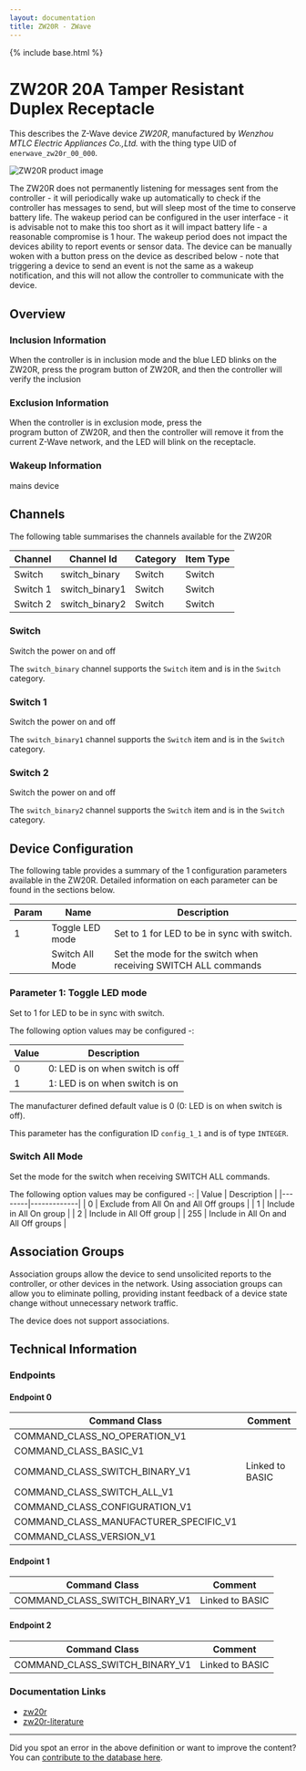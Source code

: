 ```yaml
---
layout: documentation
title: ZW20R - ZWave
---
```


{% include base.html %}

# ZW20R 20A Tamper Resistant Duplex Receptacle
This describes the Z-Wave device *ZW20R*, manufactured by *Wenzhou MTLC Electric Appliances Co.,Ltd.* with the thing type UID of ```enerwave_zw20r_00_000```.

<img src="http://www.cd-jackson.com/zwave_device_uploads/185/185_default.jpg" alt="ZW20R product image">


The ZW20R does not permanently listening for messages sent from the controller - it will periodically wake up automatically to check if the controller has messages to send, but will sleep most of the time to conserve battery life. The wakeup period can be configured in the user interface - it is advisable not to make this too short as it will impact battery life - a reasonable compromise is 1 hour. The wakeup period does not impact the devices ability to report events or sensor data. The device can be manually woken with a button press on the device as described below - note that triggering a device to send an event is not the same as a wakeup notification, and this will not allow the controller to communicate with the device.

## Overview

### Inclusion Information

When the controller is in inclusion mode and the blue LED blinks on the  
ZW20R, press the program button of ZW20R, and then the controller will  
verify the inclusion

### Exclusion Information

When the controller is in exclusion mode, press the  
program button of ZW20R, and then the controller will remove it from the  
current Z-Wave network, and the LED will blink on the receptacle.

### Wakeup Information

mains device

## Channels

The following table summarises the channels available for the ZW20R

| Channel | Channel Id | Category | Item Type |
|---------|------------|----------|-----------|
| Switch | switch_binary | Switch | Switch | 
| Switch 1 | switch_binary1 | Switch | Switch | 
| Switch 2 | switch_binary2 | Switch | Switch | 

### Switch

Switch the power on and off

The ```switch_binary``` channel supports the ```Switch``` item and is in the ```Switch``` category.

### Switch 1

Switch the power on and off

The ```switch_binary1``` channel supports the ```Switch``` item and is in the ```Switch``` category.

### Switch 2

Switch the power on and off

The ```switch_binary2``` channel supports the ```Switch``` item and is in the ```Switch``` category.



## Device Configuration

The following table provides a summary of the 1 configuration parameters available in the ZW20R.
Detailed information on each parameter can be found in the sections below.

| Param | Name  | Description |
|-------|-------|-------------|
| 1 | Toggle LED mode | Set to 1 for LED to be in sync with switch. |
|  | Switch All Mode | Set the mode for the switch when receiving SWITCH ALL commands |

### Parameter 1: Toggle LED mode

Set to 1 for LED to be in sync with switch.

The following option values may be configured -:

| Value  | Description |
|--------|-------------|
| 0 | 0: LED is on when switch is off |
| 1 | 1: LED is on when switch is on |

The manufacturer defined default value is 0 (0: LED is on when switch is off).

This parameter has the configuration ID ```config_1_1``` and is of type ```INTEGER```.

### Switch All Mode

Set the mode for the switch when receiving SWITCH ALL commands.

The following option values may be configured -:
| Value  | Description |
|--------|-------------|
| 0 | Exclude from All On and All Off groups |
| 1 | Include in All On group |
| 2 | Include in All Off group |
| 255 | Include in All On and All Off groups |


## Association Groups

Association groups allow the device to send unsolicited reports to the controller, or other devices in the network. Using association groups can allow you to eliminate polling, providing instant feedback of a device state change without unnecessary network traffic.

The device does not support associations.
## Technical Information

### Endpoints

#### Endpoint 0

| Command Class | Comment |
|---------------|---------|
| COMMAND_CLASS_NO_OPERATION_V1| |
| COMMAND_CLASS_BASIC_V1| |
| COMMAND_CLASS_SWITCH_BINARY_V1| Linked to BASIC|
| COMMAND_CLASS_SWITCH_ALL_V1| |
| COMMAND_CLASS_CONFIGURATION_V1| |
| COMMAND_CLASS_MANUFACTURER_SPECIFIC_V1| |
| COMMAND_CLASS_VERSION_V1| |
#### Endpoint 1

| Command Class | Comment |
|---------------|---------|
| COMMAND_CLASS_SWITCH_BINARY_V1| Linked to BASIC|
#### Endpoint 2

| Command Class | Comment |
|---------------|---------|
| COMMAND_CLASS_SWITCH_BINARY_V1| Linked to BASIC|

### Documentation Links

* [zw20r](http://www.cd-jackson.com/zwave_device_uploads/185/ZW20R-11052014.pdf)
* [zw20r-literature](http://www.cd-jackson.com/zwave_device_uploads/185/ZW20R.pdf)

---

Did you spot an error in the above definition or want to improve the content?
You can [contribute to the database here](http://www.cd-jackson.com/index.php/zwave/zwave-device-database/zwave-device-list/devicesummary/185).
